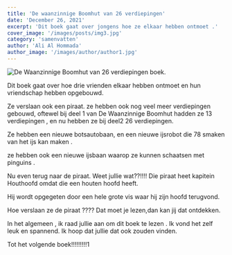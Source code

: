 ```yaml
---
title: 'De waanzinnige Boomhut van 26 verdiepingen'
date: 'December 26, 2021'
excerpt: 'Dit boek gaat over jongens hoe ze elkaar hebben ontmoet .'
cover_image: '/images/posts/img3.jpg'
category: 'samenvatten'
author: 'Ali Al Hommada'
author_image: '/images/author/author1.jpg'
---
```

![De Waanzinnige Boomhut van 26 verdiepingen boek.](de-waanzinnige-boomhut-van-26-verdiepingen.jpeg "De Waanzinnige Boomhut van 26 verdiepingen boek.")


Dit boek gaat over hoe drie vrienden elkaar hebben ontmoet en hun vriendschap hebben opgebouwd.

Ze verslaan ook een piraat. ze hebben ook nog veel meer verdiepingen gebouwd, oftewel bij deel 1 van De Waanzinnige Boomhut hadden ze 13 verdiepingen , en nu hebben ze bij deel2  26 verdiepingen.

Ze hebben een nieuwe botsautobaan, en een nieuwe ijsrobot die 78 smaken  van het ijs kan maken .

ze hebben ook een nieuwe ijsbaan waarop ze kunnen schaatsen met pinguins .

Nu even terug naar de piraat. Weet jullie wat??!!!! Die piraat heet kapitein Houthoofd omdat die een houten hoofd heeft.

Hij wordt opgegeten door een hele grote vis waar hij zijn hoofd terugvond.

  Hoe verslaan ze de piraat ???? Dat moet je lezen,dan kan jij dat ontdekken.

In het algemeen , ik raad jullie aan om dit boek te lezen . Ik vond het zelf leuk en spannend. Ik hoop dat jullie dat ook zouden vinden.

Tot het volgende boek!!!!!!!!!1